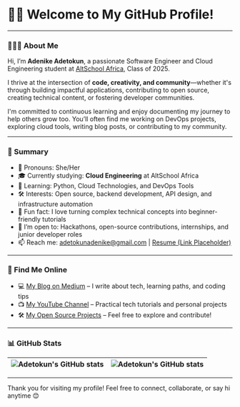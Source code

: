 # 👋🏾 Welcome to My GitHub Profile!

---

### 👩🏾‍💻 About Me

Hi, I’m **Adenike Adetokun**, a passionate Software Engineer and Cloud Engineering student at [AltSchool Africa](https://altschoolafrica.com/schools/engineering), Class of 2025.

I thrive at the intersection of **code, creativity, and community**—whether it's through building impactful applications, contributing to open source, creating technical content, or fostering developer communities.

I'm committed to continuous learning and enjoy documenting my journey to help others grow too. You’ll often find me working on DevOps projects, exploring cloud tools, writing blog posts, or contributing to my community.

---

### 📝 Summary

* 👩‍ Pronouns: She/Her
* 🎓 Currently studying: **Cloud Engineering** at AltSchool Africa
* 🧠 Learning: Python, Cloud Technologies, and DevOps Tools
* 🛠️ Interests: Open source, backend development, API design, and infrastructure automation
* 🌟 Fun fact: I love turning complex technical concepts into beginner-friendly tutorials
* 🤝 I’m open to: Hackathons, open-source contributions, internships, and junior developer roles
* 📫 Reach me: [adetokunadenike@gmail.com](mailto:adetokunadenike@gmail.com) | [Resume (Link Placeholder)](#)

---

### 🔗 Find Me Online

* 💻 [My Blog on Medium](https://medium.com/adetokunadenike) – I write about tech, learning paths, and coding tips
* 📺 [My YouTube Channel](https://www.youtube.com/channel/UCi4YhhEhmkkibS0Wfr_26xw) – Practical tech tutorials and personal projects
* 🛠️ [My Open Source Projects](https://github.com/AdetokunAdenike) – Feel free to explore and contribute!

---

### 📊 GitHub Stats
| <img align="center" src="https://github-readme-stats.vercel.app/api?username=AdetokunAdenike&show_icons=true&include_all_commits=true&hide_border=true" alt="Adetokun's GitHub stats" /> | <img align="center" src="https://github-readme-stats.vercel.app/api/top-langs/?username=AdetokunAdenike&langs_count=8&layout=compact&hide_border=true" alt="Adetokun's GitHub stats" /> |
| ------------- | ------------- |

---

Thank you for visiting my profile! Feel free to connect, collaborate, or say hi anytime 😊
